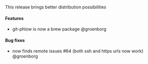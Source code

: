This release brings better distribution possibilities

#### Features
- git-phlow is now a brew package @groenborg

#### Bug fixes
- now finds remote issues #64 (both ssh and https urls now work) @groenborg